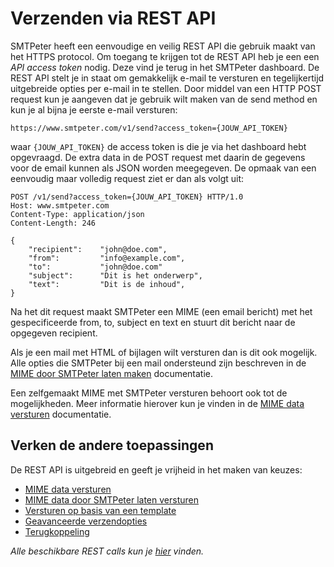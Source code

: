 # Verzenden via REST API

SMTPeter heeft een eenvoudige en veilig REST API die gebruik maakt van het HTTPS 
protocol. Om toegang te krijgen tot de REST API heb je een een *API access token* 
nodig. Deze vind je terug in het SMTPeter dashboard. De REST API stelt je in staat
om gemakkelijk e-mail te versturen en tegelijkertijd uitgebreide opties per e-mail
in te stellen. Door middel van een HTTP POST request kun je aangeven 
dat je gebruik wilt maken van de send method en kun je al bijna je eerste 
e-mail versturen:

```text
https://www.smtpeter.com/v1/send?access_token={JOUW_API_TOKEN}
```
waar `{JOUW_API_TOKEN}` de access token is die je via het dashboard hebt opgevraagd.
De extra data in de POST request met daarin de gegevens voor de email kunnen
als JSON worden meegegeven. De opmaak van een eenvoudig maar volledig request
ziet er dan als volgt uit:

```text
POST /v1/send?access_token={JOUW_API_TOKEN} HTTP/1.0
Host: www.smtpeter.com
Content-Type: application/json
Content-Length: 246

{
    "recipient":    "john@doe.com",
    "from":         "info@example.com",
    "to":           "john@doe.com"
    "subject":      "Dit is het onderwerp",
    "text":         "Dit is de inhoud",
}
```
Na het dit request maakt SMTPeter een MIME (een email bericht) met
het gespecificeerde from, to, subject en text en stuurt dit bericht naar
de opgegeven recipient.

Als je een mail met HTML of bijlagen wilt versturen dan is dit ook mogelijk.
Alle opties die SMTPeter bij een mail ondersteund zijn beschreven in de
[MIME door SMTPeter laten maken](rest-send-json) documentatie.

Een zelfgemaakt MIME met SMTPeter versturen behoort ook tot de mogelijkheden.
Meer informatie hierover kun je vinden in de [MIME data versturen](rest-mime)
documentatie.


## Verken de andere toepassingen

De REST API is uitgebreid en geeft je vrijheid in het maken van keuzes:

* [MIME data versturen](rest-mime)
* [MIME data door SMTPeter laten versturen](rest-send-json)
* [Versturen op basis van een template](rest-send-template)
* [Geavanceerde verzendopties](rest-send-advanced)
* [Terugkoppeling](rest-api-reaction)

*Alle beschikbare REST calls kun je [hier](all-rest-calls) vinden.*
